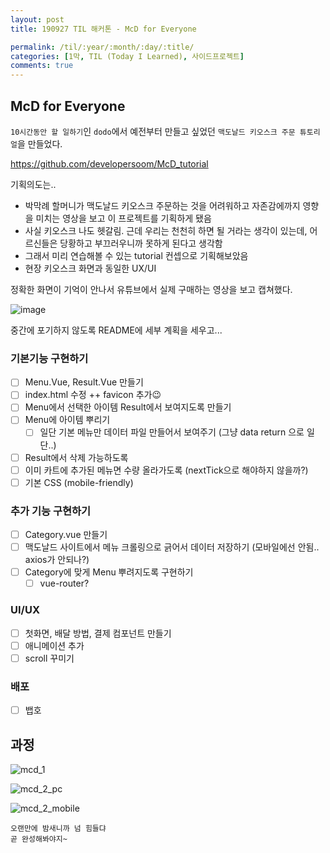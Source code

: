 ```yaml
---
layout: post
title: 190927 TIL 해커톤 - McD for Everyone

permalink: /til/:year/:month/:day/:title/
categories: [1막, TIL (Today I Learned), 사이드프로젝트]
comments: true
---
```


## **McD for Everyone**
`10시간동안 할 일하기`인 `dodo`에서 예전부터 만들고 싶었던 `맥도날드 키오스크 주문 튜토리얼`을 만들었다. 
  
https://github.com/developersoom/McD_tutorial

기획의도는.. 

- 박막례 할머니가 맥도날드 키오스크 주문하는 것을 어려워하고 자존감에까지 영향을 미치는 영상을 보고 이 프로젝트를 기획하게 됐음
- 사실 키오스크 나도 헷갈림. 근데 우리는 천천히 하면 될 거라는 생각이 있는데, 어르신들은 당황하고 부끄러우니까 못하게 된다고 생각함
- 그래서 미리 연습해볼 수 있는 tutorial 컨셉으로 기획해보았음
- 현장 키오스크 화면과 동일한 UX/UI

정확한 화면이 기억이 안나서 유튜브에서 실제 구매하는 영상을 보고 캡쳐했다. 

![image](https://user-images.githubusercontent.com/40848630/65799150-5cdc2080-e1ae-11e9-9a90-38c779c4a7ca.png)

중간에 포기하지 않도록 README에 세부 계획을 세우고... 

### **기본기능 구현하기**
- [ ] Menu.Vue, Result.Vue 만들기  
- [ ] index.html 수정 ++ favicon 추가😉
- [ ] Menu에서 선택한 아이템 Result에서 보여지도록 만들기
- [ ] Menu에 아이템 뿌리기
  - [ ] 일단 기본 메뉴만 데이터 파일 만들어서 보여주기 (그냥 data return 으로 일단..)
- [ ] Result에서 삭제 가능하도록 
- [ ] 이미 카트에 추가된 메뉴면 수량 올라가도록 (nextTick으로 해야하지 않을까?)
- [ ] 기본 CSS (mobile-friendly)

### **추가 기능 구현하기**
- [ ] Category.vue 만들기
- [ ] 맥도날드 사이트에서 메뉴 크롤링으로 긁어서 데이터 저장하기 (모바일에선 안됨.. axios가 안되나?)
- [ ] Category에 맞게 Menu 뿌려지도록 구현하기
  - [ ] vue-router? 

### **UI/UX**
- [ ] 첫화면, 배달 방법, 결제 컴포넌트 만들기 
- [ ] 애니메이션 추가
- [ ] scroll 꾸미기

### **배포**
- [ ] 뱁호


## **과정** 
![mcd_1](https://user-images.githubusercontent.com/40848630/65799257-a6c50680-e1ae-11e9-8146-ff2047fc4518.gif)  


![mcd_2_pc](https://user-images.githubusercontent.com/40848630/65799259-a6c50680-e1ae-11e9-818b-ec377e4225f2.gif)  

![mcd_2_mobile](https://user-images.githubusercontent.com/40848630/65799258-a6c50680-e1ae-11e9-82fe-abd35fb63a0f.gif)


```
오랜만에 밤새니까 넘 힘들댜 
곧 완성해봐야지~
```

